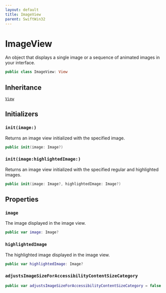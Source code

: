 ```yaml
---
layout: default
title: ImageView
parent: SwiftWin32
---
```

# ImageView

An object that displays a single image or a sequence of animated images in
your interface.

``` swift
public class ImageView: View 
```

## Inheritance

[`View`](https://compnerd.github.io/swift-win32/SwiftWin32/View)

## Initializers

### `init(image:)`

Returns an image view initialized with the specified image.

``` swift
public init(image: Image?) 
```

### `init(image:highlightedImage:)`

Returns an image view initialized with the specified regular and
highlighted images.

``` swift
public init(image: Image?, highlightedImage: Image?) 
```

## Properties

### `image`

The image displayed in the image view.

``` swift
public var image: Image?
```

### `highlightedImage`

The highlighted image displayed in the image view.

``` swift
public var highlightedImage: Image?
```

### `adjustsImageSizeForAccessibilityContentSizeCategory`

``` swift
public var adjustsImageSizeForAccessibilityContentSizeCategory = false
```
